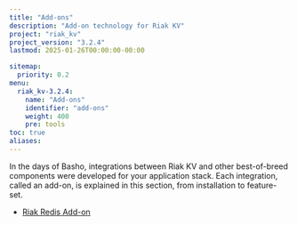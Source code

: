 ```yaml
---
title: "Add-ons"
description: "Add-on technology for Riak KV"
project: "riak_kv"
project_version: "3.2.4"
lastmod: 2025-01-26T00:00:00-00:00

sitemap:
  priority: 0.2
menu:
  riak_kv-3.2.4:
    name: "Add-ons"
    identifier: "add-ons"
    weight: 400
    pre: tools
toc: true
aliases:
---
```


In the days of Basho, integrations between Riak KV and other best-of-breed components were developed for your application stack. Each integration, called an add-on, is explained in this section, from installation to feature-set.

* [Riak Redis Add-on]({{<baseurl>}}riak/kv/3.2.4/add-ons/redis/)

